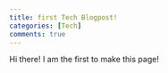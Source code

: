 ```yaml
---
title: first Tech Blogpost!
categories: [Tech]
comments: true
---
```



Hi there! I am the first to make this page!
